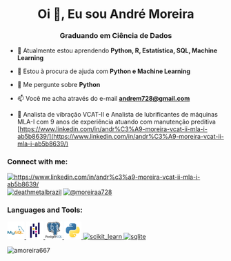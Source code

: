 <h1 align="center">Oi 👋, Eu sou André Moreira</h1>
<h3 align="center">Graduando em Ciência de Dados</h3>

- 🌱 Atualmente estou aprendendo **Python, R, Estatística, SQL, Machine Learning**

- 🤝 Estou à procura de ajuda com **Python e Machine Learning**

- 💬 Me pergunte sobre **Python**

- 📫 Você me acha através do e-mail **andrem728@gmail.com**

- 📄 Analista de vibração VCAT-II e Analista de lubrificantes de máquinas MLA-I com 9 anos de experiência atuando com manutenção preditiva [https://www.linkedin.com/in/andr%C3%A9-moreira-vcat-ii-mla-i-ab5b8639/](https://www.linkedin.com/in/andr%C3%A9-moreira-vcat-ii-mla-i-ab5b8639/)

<h3 align="left">Connect with me:</h3>
<p align="left">
<a href="https://linkedin.com/in/https://www.linkedin.com/in/andr%c3%a9-moreira-vcat-ii-mla-i-ab5b8639/" target="blank"><img align="center" src="https://raw.githubusercontent.com/rahuldkjain/github-profile-readme-generator/master/src/images/icons/Social/linked-in-alt.svg" alt="https://www.linkedin.com/in/andr%c3%a9-moreira-vcat-ii-mla-i-ab5b8639/" height="30" width="40" /></a>
<a href="https://kaggle.com/deathmetalbrazil" target="blank"><img align="center" src="https://raw.githubusercontent.com/rahuldkjain/github-profile-readme-generator/master/src/images/icons/Social/kaggle.svg" alt="deathmetalbrazil" height="30" width="40" /></a>
<a href="https://medium.com/@moreiraa728" target="blank"><img align="center" src="https://raw.githubusercontent.com/rahuldkjain/github-profile-readme-generator/master/src/images/icons/Social/medium.svg" alt="@moreiraa728" height="30" width="40" /></a>
</p>

<h3 align="left">Languages and Tools:</h3>
<p align="left"> <a href="https://www.mysql.com/" target="_blank" rel="noreferrer"> <img src="https://raw.githubusercontent.com/devicons/devicon/master/icons/mysql/mysql-original-wordmark.svg" alt="mysql" width="40" height="40"/> </a> <a href="https://pandas.pydata.org/" target="_blank" rel="noreferrer"> <img src="https://raw.githubusercontent.com/devicons/devicon/2ae2a900d2f041da66e950e4d48052658d850630/icons/pandas/pandas-original.svg" alt="pandas" width="40" height="40"/> </a> <a href="https://www.postgresql.org" target="_blank" rel="noreferrer"> <img src="https://raw.githubusercontent.com/devicons/devicon/master/icons/postgresql/postgresql-original-wordmark.svg" alt="postgresql" width="40" height="40"/> </a> <a href="https://www.python.org" target="_blank" rel="noreferrer"> <img src="https://raw.githubusercontent.com/devicons/devicon/master/icons/python/python-original.svg" alt="python" width="40" height="40"/> </a> <a href="https://scikit-learn.org/" target="_blank" rel="noreferrer"> <img src="https://upload.wikimedia.org/wikipedia/commons/0/05/Scikit_learn_logo_small.svg" alt="scikit_learn" width="40" height="40"/> </a> <a href="https://www.sqlite.org/" target="_blank" rel="noreferrer"> <img src="https://www.vectorlogo.zone/logos/sqlite/sqlite-icon.svg" alt="sqlite" width="40" height="40"/> </a> </p>

<p><img align="center" src="https://github-readme-stats.vercel.app/api/top-langs?username=amoreira667&show_icons=true&locale=en&layout=compact" alt="amoreira667" /></p>

<!--
### Hi there 👋


**AMoreira667/AMoreira667** is a ✨ _special_ ✨ repository because its `README.md` (this file) appears on your GitHub profile.

Here are some ideas to get you started:

- 🔭 I’m currently working on ...
- 🌱 I’m currently learning ...
- 👯 I’m looking to collaborate on ...
- 🤔 I’m looking for help with ...
- 💬 Ask me about ...
- 📫 How to reach me: ...
- 😄 Pronouns: ...
- ⚡ Fun fact: ...
-->
